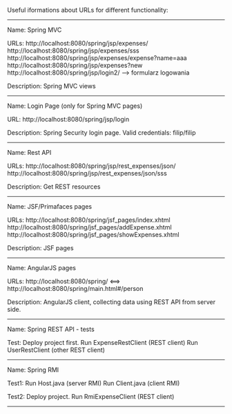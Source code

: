 
Useful iformations about URLs for different functionality:

--------------------------------------------
Name: Spring MVC

URLs: http://localhost:8080/spring/jsp/expenses/
http://localhost:8080/spring/jsp/expenses/sss
http://localhost:8080/spring/jsp/expenses/expense?name=aaa
http://localhost:8080/spring/jsp/expenses?new
http://localhost:8080/spring/jsp/login2/  	--> formularz logowania

Description: Spring MVC views

--------------------------------------------
Name: Login Page (only for Spring MVC pages)

URL: http://localhost:8080/spring/jsp/login

Description: Spring Security login page.
Valid credentials: filip/filip

--------------------------------------------
Name: Rest API

URLs: http://localhost:8080/spring/jsp/rest_expenses/json/
http://localhost:8080/spring/jsp/rest_expenses/json/sss

Description: Get REST resources

--------------------------------------------
Name: JSF/Primafaces pages

URLs: http://localhost:8080/spring/jsf_pages/index.xhtml
http://localhost:8080/spring/jsf_pages/addExpense.xhtml
http://localhost:8080/spring/jsf_pages/showExpenses.xhtml

Description: JSF pages

--------------------------------------------
Name: AngularJS pages

URLs: http://localhost:8080/spring/ <==> http://localhost:8080/spring/main.html#/person 

Description: AngularJS client, collecting data using REST API
from server side.

--------------------------------------------
Name: Spring REST API - tests

Test: Deploy project first.
Run ExpenseRestClient (REST client)
Run UserRestClient (other REST client) 

--------------------------------------------
Name: Spring RMI

Test1: Run Host.java (server RMI)
Run Client.java (client RMI)

Test2: Deploy project.
Run RmiExpenseClient (REST client)

--------------------------------------------


